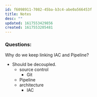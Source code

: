 ```yaml
---
id: f6098911-7082-45ba-b3c4-abe0a566453f
title: Notes
desc: ""
updated: 1617553429856
created: 1617553205481
---
```


### Questions:

Why do we keep linking IAC and Pipeline?

- Should be decoupled.
  - source control
    - Git
  - Pipeline
  - architecture
    - IAC
